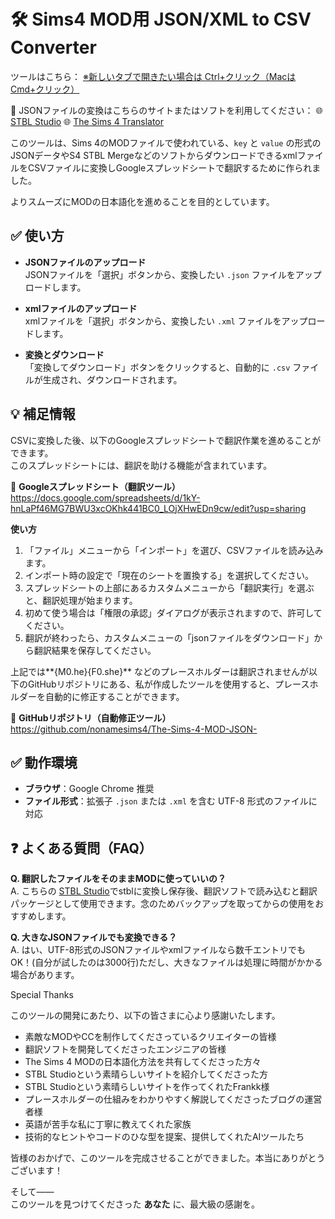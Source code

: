 # 🛠 Sims4 MOD用 JSON/XML to CSV Converter

ツールはこちら：
<a href="https://nonamesims4.github.io/JSON-CSV-/" target="_blank" rel="noopener noreferrer">※新しいタブで開きたい場合は Ctrl+クリック（MacはCmd+クリック）</a>

🔄 JSONファイルの変換はこちらのサイトまたはソフトを利用してください：
🌐 <a href="https://stbl.sims4toolkit.com/" target="_blank" rel="noopener noreferrer">STBL Studio</a>
🌐 <a href="https://github.com/voky1" target="_blank" rel="noopener noreferrer">The Sims 4 Translator</a>

このツールは、Sims 4のMODファイルで使われている、`key` と `value` の形式のJSONデータやS4 STBL MergeなどのソフトからダウンロードできるxmlファイルをCSVファイルに変換しGoogleスプレッドシートで翻訳するために作られました。

よりスムーズにMODの日本語化を進めることを目的としています。



## ✅ 使い方

- **JSONファイルのアップロード**  
  JSONファイルを「選択」ボタンから、変換したい `.json` ファイルをアップロードします。

- **xmlファイルのアップロード**  
  xmlファイルを「選択」ボタンから、変換したい `.xml` ファイルをアップロードします。

- **変換とダウンロード**  
  「変換してダウンロード」ボタンをクリックすると、自動的に `.csv` ファイルが生成され、ダウンロードされます。



## 💡 補足情報

CSVに変換した後、以下のGoogleスプレッドシートで翻訳作業を進めることができます。  
このスプレッドシートには、翻訳を助ける機能が含まれています。

📄 **Googleスプレッドシート（翻訳ツール）**  
https://docs.google.com/spreadsheets/d/1kY-hnLaPf46MG7BWU3xcOKhk441BC0_LOjXHwEDn9cw/edit?usp=sharing

**使い方**

1. 「ファイル」メニューから「インポート」を選び、CSVファイルを読み込みます。  
2. インポート時の設定で「現在のシートを置換する」を選択してください。  
3. スプレッドシートの上部にあるカスタムメニューから「翻訳実行」を選ぶと、翻訳処理が始まります。  
4. 初めて使う場合は「権限の承認」ダイアログが表示されますので、許可してください。  
5. 翻訳が終わったら、カスタムメニューの「jsonファイルをダウンロード」から翻訳結果を保存してください。  

上記では**{M0.he}{F0.she}** などのプレースホルダーは翻訳されませんが以下のGitHubリポジトリにある、私が作成したツールを使用すると、プレースホルダーを自動的に修正することができます。

🔧 **GitHubリポジトリ（自動修正ツール）**  
https://github.com/nonamesims4/The-Sims-4-MOD-JSON-


## ✅ 動作環境

- **ブラウザ**：Google Chrome 推奨  
- **ファイル形式**：拡張子 `.json` または `.xml` を含む UTF-8 形式のファイルに対応  


## ❓ よくある質問（FAQ）

**Q. 翻訳したファイルをそのままMODに使っていいの？**  
A. こちらの <a href="https://stbl.sims4toolkit.com/" target="_blank" rel="noopener noreferrer">STBL Studio</a>でstblに変換し保存後、翻訳ソフトで読み込むと翻訳パッケージとして使用できます。念のためバックアップを取ってからの使用をおすすめします。

**Q. 大きなJSONファイルでも変換できる？**  
A. はい、UTF-8形式のJSONファイルやxmlファイルなら数千エントリでもOK！(自分が試したのは3000行)ただし、大きなファイルは処理に時間がかかる場合があります。









Special Thanks

このツールの開発にあたり、以下の皆さまに心より感謝いたします。

- 素敵なMODやCCを制作してくださっているクリエイターの皆様  
- 翻訳ソフトを開発してくださったエンジニアの皆様  
- The Sims 4 MODの日本語化方法を共有してくださった方々  
- STBL Studioという素晴らしいサイトを紹介してくださった方
- STBL Studioという素晴らしいサイトを作ってくれたFrankk様
- プレースホルダーの仕組みをわかりやすく解説してくださったブログの運営者様  
- 英語が苦手な私に丁寧に教えてくれた家族
- 技術的なヒントやコードのひな型を提案、提供してくれたAIツールたち

皆様のおかげで、このツールを完成させることができました。本当にありがとうございます！


そして――  
このツールを見つけてくださった **あなた** に、最大級の感謝を。

